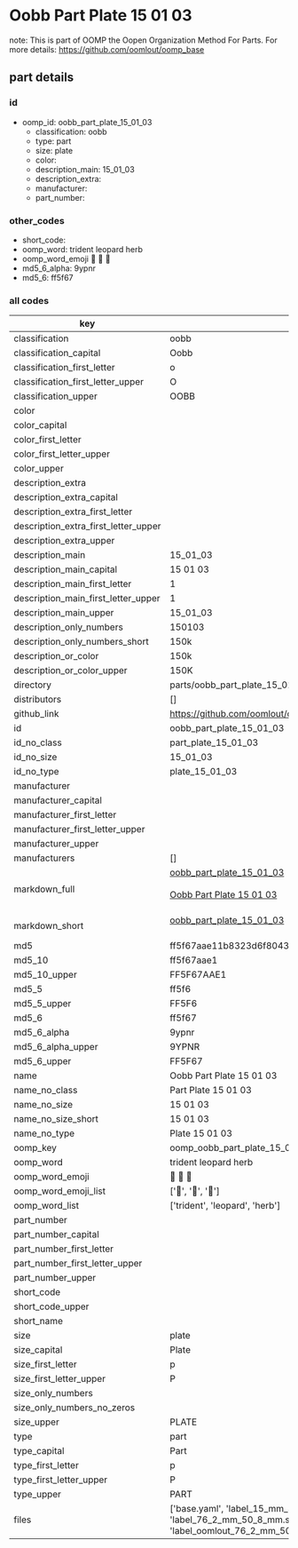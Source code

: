 # Oobb Part Plate 15 01 03  

note: This is part of OOMP the Oopen Organization Method For Parts. For more details: https://github.com/oomlout/oomp_base

##  part details





### id
* oomp_id: oobb_part_plate_15_01_03
  * classification: oobb
  * type: part
  * size: plate
  * color: 
  * description_main: 15_01_03
  * description_extra: 
  * manufacturer: 
  * part_number: 

### other_codes
* short_code: 
* oomp_word: trident leopard herb
* oomp_word_emoji :trident: :leopard: :herb:
* md5_6_alpha: 9ypnr
* md5_6: ff5f67

### all codes 
| key | value |  
| --- | --- |  
| classification | oobb |  
| classification_capital | Oobb |  
| classification_first_letter | o |  
| classification_first_letter_upper | O |  
| classification_upper | OOBB |  
| color |  |  
| color_capital |  |  
| color_first_letter |  |  
| color_first_letter_upper |  |  
| color_upper |  |  
| description_extra |  |  
| description_extra_capital |  |  
| description_extra_first_letter |  |  
| description_extra_first_letter_upper |  |  
| description_extra_upper |  |  
| description_main | 15_01_03 |  
| description_main_capital | 15 01 03 |  
| description_main_first_letter | 1 |  
| description_main_first_letter_upper | 1 |  
| description_main_upper | 15_01_03 |  
| description_only_numbers | 150103 |  
| description_only_numbers_short | 150k |  
| description_or_color | 150k |  
| description_or_color_upper | 150K |  
| directory | parts/oobb_part_plate_15_01_03 |  
| distributors | [] |  
| github_link | https://github.com/oomlout/oomlout_oomp_part_src/tree/main/parts/oobb_part_plate_15_01_03/working |  
| id | oobb_part_plate_15_01_03 |  
| id_no_class | part_plate_15_01_03 |  
| id_no_size | 15_01_03 |  
| id_no_type | plate_15_01_03 |  
| manufacturer |  |  
| manufacturer_capital |  |  
| manufacturer_first_letter |  |  
| manufacturer_first_letter_upper |  |  
| manufacturer_upper |  |  
| manufacturers | [] |  
| markdown_full | [oobb_part_plate_15_01_03](https://github.com/oomlout/oomlout_oomp_part_src/tree/main/parts/oobb_part_plate_15_01_03/working)<br>[](https://github.com/oomlout/oomlout_oomp_part_src/tree/main/parts/oobb_part_plate_15_01_03/working)<br>[Oobb Part Plate 15 01 03](https://github.com/oomlout/oomlout_oomp_part_src/tree/main/parts/oobb_part_plate_15_01_03/working)<br><br> |  
| markdown_short | [oobb_part_plate_15_01_03](https://github.com/oomlout/oomlout_oomp_part_src/tree/main/parts/oobb_part_plate_15_01_03/working)<br><br> |  
| md5 | ff5f67aae11b8323d6f804318175caa6 |  
| md5_10 | ff5f67aae1 |  
| md5_10_upper | FF5F67AAE1 |  
| md5_5 | ff5f6 |  
| md5_5_upper | FF5F6 |  
| md5_6 | ff5f67 |  
| md5_6_alpha | 9ypnr |  
| md5_6_alpha_upper | 9YPNR |  
| md5_6_upper | FF5F67 |  
| name | Oobb Part Plate 15 01 03 |  
| name_no_class | Part Plate 15 01 03 |  
| name_no_size | 15 01 03 |  
| name_no_size_short | 15 01 03 |  
| name_no_type | Plate 15 01 03 |  
| oomp_key | oomp_oobb_part_plate_15_01_03 |  
| oomp_word | trident leopard herb |  
| oomp_word_emoji | :trident: :leopard: :herb: |  
| oomp_word_emoji_list | [':trident:', ':leopard:', ':herb:'] |  
| oomp_word_list | ['trident', 'leopard', 'herb'] |  
| part_number |  |  
| part_number_capital |  |  
| part_number_first_letter |  |  
| part_number_first_letter_upper |  |  
| part_number_upper |  |  
| short_code |  |  
| short_code_upper |  |  
| short_name |  |  
| size | plate |  
| size_capital | Plate |  
| size_first_letter | p |  
| size_first_letter_upper | P |  
| size_only_numbers |  |  
| size_only_numbers_no_zeros |  |  
| size_upper | PLATE |  
| type | part |  
| type_capital | Part |  
| type_first_letter | p |  
| type_first_letter_upper | P |  
| type_upper | PART |  
| files | ['base.yaml', 'label_15_mm_30_mm.pdf', 'label_15_mm_30_mm.svg', 'label_76_2_mm_50_8_mm.pdf', 'label_76_2_mm_50_8_mm.svg', 'label_oomlout_76_2_mm_50_8_mm.pdf', 'label_oomlout_76_2_mm_50_8_mm.svg', 'readme.md', 'working.json', 'working.yaml'] |  
